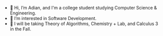 - 👋 Hi, I’m Adian, and I'm a college student studying Computer Science & Engineering.
- 👀 I’m interested in Software Development.
- 🌱 I will be taking Theory of Algorithms, Chemistry + Lab, and Calculus 3 in the Fall. 
<!---
adian12/adian12 is a ✨ special ✨ repository because its `README.md` (this file) appears on your GitHub profile.
You can click the Preview link to take a look at your changes.
--->
